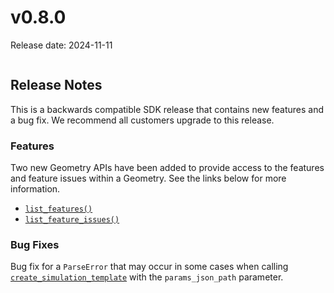 # v0.8.0

Release date: 2024-11-11

```{include} ../early-access.md
```

## Release Notes

This is a backwards compatible SDK release that contains new features and a bug
fix. We recommend all customers upgrade to this release.

### Features

Two new Geometry APIs have been added to provide access to the features and
feature issues within a Geometry. See the links below for more information.
- [`list_features()`](#luminarycloud.Geometry.list_features)
- [`list_feature_issues()`](#luminarycloud.Geometry.list_feature_issues)

### Bug Fixes

Bug fix for a `ParseError` that may occur in some cases when calling
[`create_simulation_template`](#luminarycloud.Project.create_simulation_template)
with the `params_json_path` parameter.

```{include} ../install.md
```
